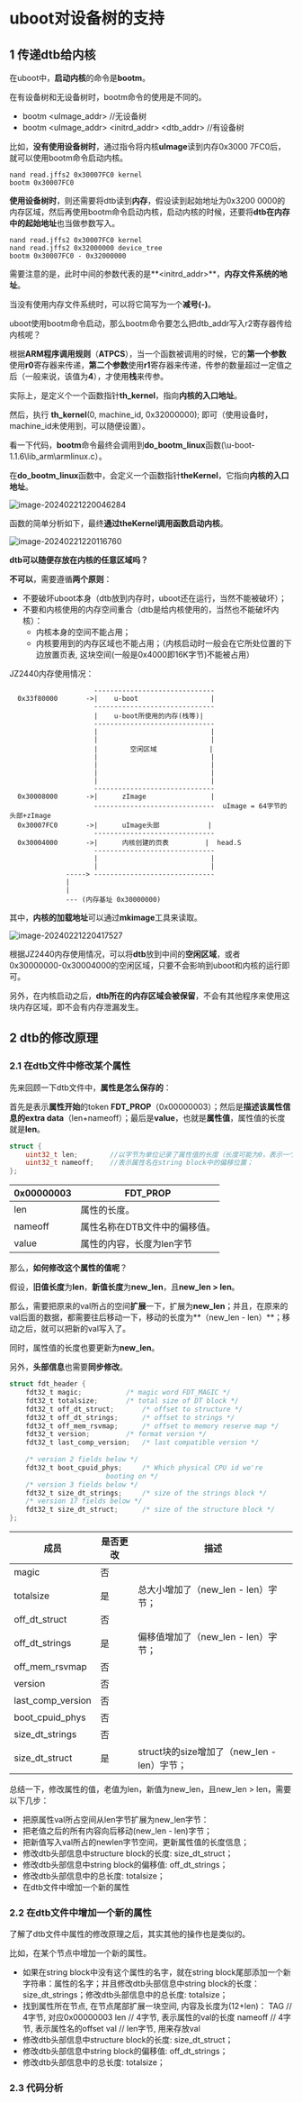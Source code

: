 # uboot对设备树的支持

## 1 传递dtb给内核

在uboot中，**启动内核**的命令是**bootm**。

在有设备树和无设备树时，bootm命令的使用是不同的。

- bootm <uImage_addr>                                                                 //无设备树
- bootm <uImage_addr> <initrd_addr> <dtb_addr>       //有设备树

比如，**没有使用设备树时**，通过指令将内核**uImage**读到内存0x3000 7FC0后，就可以使用bootm命令启动内核。

```shell
nand read.jffs2 0x30007FC0 kernel
bootm 0x30007FC0
```

**使用设备树时**，则还需要将dtb读到**内存**，假设读到起始地址为0x3200 0000的内存区域，然后再使用bootm命令启动内核，启动内核的时候，还要将**dtb在内存中的起始地址**也当做参数写入。

```shell
nand read.jffs2 0x30007FC0 kernel
nand read.jffs2 0x32000000 device_tree
bootm 0x30007FC0 - 0x32000000
```

需要注意的是，此时中间的参数代表的是**<initrd_addr>**，**内存文件系统的地址**。

当没有使用内存文件系统时，可以将它简写为一个**减号(-)**。

uboot使用bootm命令启动，那么bootm命令要怎么把dtb_addr写入r2寄存器传给内核呢？

根据**ARM程序调用规则**（**ATPCS**），当一个函数被调用的时候，它的**第一个参数**使用**r0**寄存器来传递，**第二个参数**使用**r1**寄存器来传递，传参的数量超过一定值之后（一般来说，该值为**4**），才使用**栈**来传参。

实际上，是定义个一个函数指针**th_kernel**，指向**内核的入口地址**。

然后，执行 **th_kernel**(0, machine_id, 0x32000000); 即可（使用设备时，machine_id未使用到，可以随便设置）。

看一下代码，**bootm**命令最终会调用到**do_bootm_linux**函数(\u-boot-1.1.6\lib_arm\armlinux.c）。

在**do_bootm_linux**函数中，会定义一个函数指针**theKernel**，它指向**内核的入口地址**。

![image-20240221220046284](figures/image-20240221220046284.png)

函数的简单分析如下，最终**通过theKernel调用函数启动内核**。

![image-20240221220116760](figures/image-20240221220116760.png)

**dtb可以随便存放在内核的任意区域吗？**

**不可以**，需要遵循**两个原则**：

- 不要破坏uboot本身（dtb放到内存时，uboot还在运行，当然不能被破坏）；
- 不要和内核使用的内存空间重合（dtb是给内核使用的，当然也不能破坏内核）：
  - 内核本身的空间不能占用；
  - 内核要用到的内存区域也不能占用；（内核启动时一般会在它所处位置的下边放置页表, 这块空间(一般是0x4000即16K字节)不能被占用）

JZ2440内存使用情况：

```
                     ------------------------------
  0x33f80000       ->|    u-boot                  |
                     ------------------------------
                     |    u-boot所使用的内存(栈等)|
                     ------------------------------
                     |                            |
                     |                            |
                     |        空闲区域             |
                     |                            |
                     |                            |
                     |                            |
                     |                            |
                     ------------------------------
  0x30008000       ->|      zImage                |
                     ------------------------------  uImage = 64字节的头部+zImage
  0x30007FC0       ->|      uImage头部            |
                     ------------------------------
  0x30004000       ->|      内核创建的页表         |  head.S
                     ------------------------------
                     |                            |
                     |                            |
              -----> ------------------------------
              |
              |
              --- (内存基址 0x30000000)
```

其中，**内核的加载地址**可以通过**mkimage**工具来读取。

![image-20240221220417527](figures/image-20240221220417527.png)

根据JZ2440内存使用情况，可以将**dtb**放到中间的**空闲区域**，或者0x30000000-0x30004000的空闲区域，只要不会影响到uboot和内核的运行即可。

另外，在内核启动之后，**dtb所在的内存区域会被保留**，不会有其他程序来使用这块内存区域，即不会有内存泄漏发生。

## 2 dtb的修改原理

### 2.1 在dtb文件中修改某个属性

先来回顾一下dtb文件中，**属性是怎么保存的**：

首先是表示**属性开始**的token **FDT_PROP**（0x00000003）；然后是**描述该属性信息的extra data**（len+nameoff）；最后是**value**，也就是**属性值**，属性值的长度就是**len**。

```c
struct {
    uint32_t len;        //以字节为单位记录了属性值的长度（长度可能为0，表示一个空值）；
    uint32_t nameoff;    //表示属性名在string block中的偏移位置；
};
```

| 0x00000003 | FDT_PROP                      |
| ---------- | ----------------------------- |
| len        | 属性的长度。                  |
| nameoff    | 属性名称在DTB文件中的偏移值。 |
| value      | 属性的内容，长度为len字节     |

那么，**如何修改这个属性的值呢**？

假设，**旧值长度**为**len**，**新值长度**为**new_len**，且**new_len > len**。

那么，需要把原来的val所占的空间**扩展**一下，扩展为**new_len**；并且，在原来的val后面的数据，都需要往后移动一下，移动的长度为**（new_len - len）**；移动之后，就可以把新的val写入了。

同时，属性值的长度也要更新为**new_len**。

另外，**头部信息**也需要**同步修改**。

```c
struct fdt_header {
	fdt32_t magic;			 /* magic word FDT_MAGIC */
	fdt32_t totalsize;		 /* total size of DT block */
	fdt32_t off_dt_struct;		 /* offset to structure */
	fdt32_t off_dt_strings;		 /* offset to strings */
	fdt32_t off_mem_rsvmap;		 /* offset to memory reserve map */
	fdt32_t version;		 /* format version */
	fdt32_t last_comp_version;	 /* last compatible version */
 
	/* version 2 fields below */
	fdt32_t boot_cpuid_phys;	 /* Which physical CPU id we're
					    booting on */
	/* version 3 fields below */
	fdt32_t size_dt_strings;	 /* size of the strings block */
	/* version 17 fields below */
	fdt32_t size_dt_struct;		 /* size of the structure block */
};
```

| 成员              | 是否更改 | 描述                                        |
| ----------------- | -------- | ------------------------------------------- |
| magic             | 否       |                                             |
| totalsize         | 是       | 总大小增加了（new_len - len）字节；         |
| off_dt_struct     | 否       |                                             |
| off_dt_strings    | 是       | 偏移值增加了（new_len - len）字节；         |
| off_mem_rsvmap    | 否       |                                             |
| version           | 否       |                                             |
| last_comp_version | 否       |                                             |
| boot_cpuid_phys   | 否       |                                             |
| size_dt_strings   | 否       |                                             |
| size_dt_struct    | 是       | struct块的size增加了（new_len - len）字节； |

总结一下，修改属性的值，老值为len，新值为new_len，且new_len > len，需要以下几步：

- 把原属性val所占空间从len字节扩展为new_len字节：
- 把老值之后的所有内容向后移动(new_len - len)字节；
- 把新值写入val所占的newlen字节空间，更新属性值的长度信息；
- 修改dtb头部信息中structure block的长度: size_dt_struct；
- 修改dtb头部信息中string block的偏移值: off_dt_strings；
- 修改dtb头部信息中的总长度: totalsize；
- 在dtb文件中增加一个新的属性

### 2.2 在dtb文件中增加一个新的属性

了解了dtb文件中属性的修改原理之后，其实其他的操作也是类似的。

比如，在某个节点中增加一个新的属性。

- 如果在string block中没有这个属性的名字，就在string block尾部添加一个新字符串：属性的名字；并且修改dtb头部信息中string block的长度：size_dt_strings；修改dtb头部信息中的总长度: totalsize；
- 找到属性所在节点, 在节点尾部扩展一块空间, 内容及长度为(12+len)：
  TAG      // 4字节, 对应0x00000003
  len      // 4字节, 表示属性的val的长度
  nameoff  // 4字节, 表示属性名的offset
  val      // len字节, 用来存放val
- 修改dtb头部信息中structure block的长度: size_dt_struct；
- 修改dtb头部信息中string block的偏移值: off_dt_strings；
- 修改dtb头部信息中的总长度: totalsize；

### 2.3 代码分析


